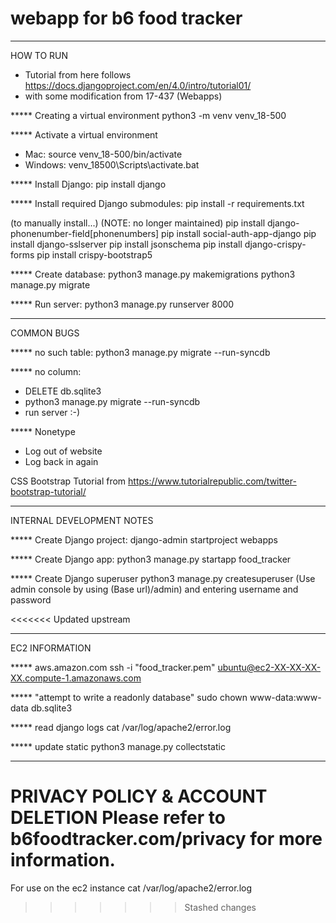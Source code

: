 # webapp for b6 food tracker


----------
HOW TO RUN

- Tutorial from here follows https://docs.djangoproject.com/en/4.0/intro/tutorial01/
- with some modification from 17-437 (Webapps)

***** Creating a virtual environment
python3 -m venv venv_18-500


***** Activate a virtual environment
- Mac: source venv_18-500/bin/activate
- Windows: venv_18500\Scripts\activate.bat


***** Install Django:
pip install django


***** Install required Django submodules:
pip install -r requirements.txt

(to manually install...) (NOTE: no longer maintained)
pip install django-phonenumber-field[phonenumbers]
pip install social-auth-app-django
pip install django-sslserver
pip install jsonschema
pip install django-crispy-forms
pip install crispy-bootstrap5


***** Create database:
python3 manage.py makemigrations
python3 manage.py migrate


***** Run server:
python3 manage.py runserver 8000


----------
COMMON BUGS

***** no such table:
python3 manage.py migrate --run-syncdb

***** no column:
- DELETE db.sqlite3
- python3 manage.py migrate --run-syncdb
- run server :-)

***** Nonetype
- Log out of website
- Log back in again

CSS Bootstrap Tutorial from https://www.tutorialrepublic.com/twitter-bootstrap-tutorial/


----------
INTERNAL DEVELOPMENT NOTES

***** Create Django project:
django-admin startproject webapps

***** Create Django app:
python3 manage.py startapp food_tracker

***** Create Django superuser
python3 manage.py createsuperuser
(Use admin console by using (Base url)/admin) and entering username and password

<<<<<<< Updated upstream

----------
EC2 INFORMATION

***** aws.amazon.com
ssh -i "food_tracker.pem"
ubuntu@ec2-XX-XX-XX-XX.compute-1.amazonaws.com


***** "attempt to write a readonly database"
sudo chown www-data:www-data db.sqlite3

***** read django logs
cat /var/log/apache2/error.log

***** update static
python3 manage.py collectstatic


----------
PRIVACY POLICY & ACCOUNT DELETION
Please refer to b6foodtracker.com/privacy for more information.
=======
For use on the ec2 instance
cat /var/log/apache2/error.log
>>>>>>> Stashed changes
